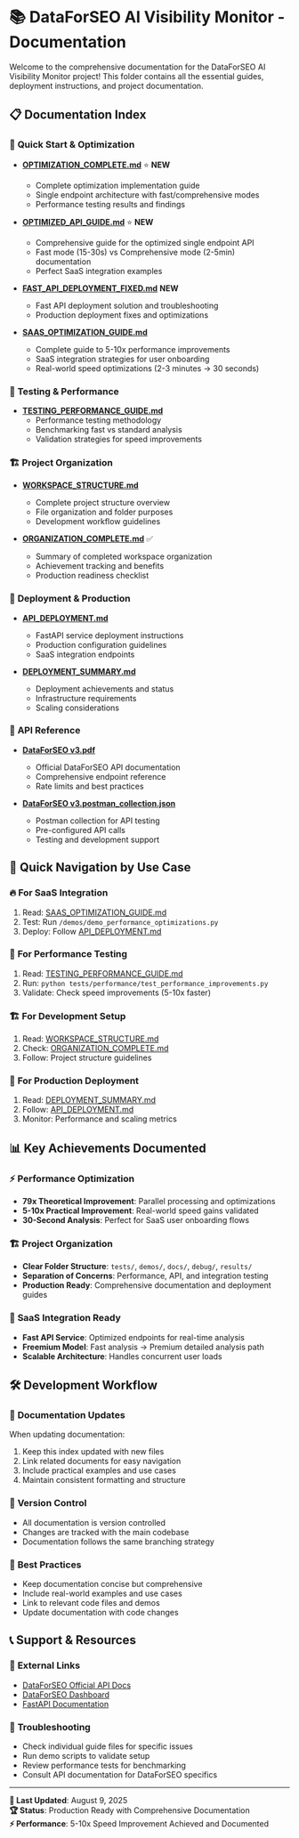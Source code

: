 # 📚 DataForSEO AI Visibility Monitor - Documentation

Welcome to the comprehensive documentation for the DataForSEO AI Visibility Monitor project! This folder contains all the essential guides, deployment instructions, and project documentation.

## 📋 Documentation Index

### 🚀 **Quick Start & Optimization**
- **[OPTIMIZATION_COMPLETE.md](OPTIMIZATION_COMPLETE.md)** ⭐ **NEW**
  - Complete optimization implementation guide
  - Single endpoint architecture with fast/comprehensive modes
  - Performance testing results and findings

- **[OPTIMIZED_API_GUIDE.md](OPTIMIZED_API_GUIDE.md)** ⭐ **NEW**
  - Comprehensive guide for the optimized single endpoint API
  - Fast mode (15-30s) vs Comprehensive mode (2-5min) documentation
  - Perfect SaaS integration examples

- **[FAST_API_DEPLOYMENT_FIXED.md](FAST_API_DEPLOYMENT_FIXED.md)** **NEW**
  - Fast API deployment solution and troubleshooting
  - Production deployment fixes and optimizations

- **[SAAS_OPTIMIZATION_GUIDE.md](SAAS_OPTIMIZATION_GUIDE.md)**
  - Complete guide to 5-10x performance improvements
  - SaaS integration strategies for user onboarding
  - Real-world speed optimizations (2-3 minutes → 30 seconds)

### 🧪 **Testing & Performance**
- **[TESTING_PERFORMANCE_GUIDE.md](TESTING_PERFORMANCE_GUIDE.md)**
  - Performance testing methodology
  - Benchmarking fast vs standard analysis
  - Validation strategies for speed improvements

### 🏗️ **Project Organization**
- **[WORKSPACE_STRUCTURE.md](WORKSPACE_STRUCTURE.md)**
  - Complete project structure overview
  - File organization and folder purposes
  - Development workflow guidelines

- **[ORGANIZATION_COMPLETE.md](ORGANIZATION_COMPLETE.md)** ✅
  - Summary of completed workspace organization
  - Achievement tracking and benefits
  - Production readiness checklist

### 🚀 **Deployment & Production**
- **[API_DEPLOYMENT.md](API_DEPLOYMENT.md)**
  - FastAPI service deployment instructions
  - Production configuration guidelines
  - SaaS integration endpoints

- **[DEPLOYMENT_SUMMARY.md](DEPLOYMENT_SUMMARY.md)**
  - Deployment achievements and status
  - Infrastructure requirements
  - Scaling considerations

### 📖 **API Reference**
- **[DataForSEO v3.pdf](DataForSEO%20v3.pdf)**
  - Official DataForSEO API documentation
  - Comprehensive endpoint reference
  - Rate limits and best practices

- **[DataForSEO v3.postman_collection.json](DataForSEO%20v3.postman_collection.json)**
  - Postman collection for API testing
  - Pre-configured API calls
  - Testing and development support

## 🎯 **Quick Navigation by Use Case**

### 🔥 **For SaaS Integration**
1. Read: [SAAS_OPTIMIZATION_GUIDE.md](SAAS_OPTIMIZATION_GUIDE.md)
2. Test: Run `/demos/demo_performance_optimizations.py`
3. Deploy: Follow [API_DEPLOYMENT.md](API_DEPLOYMENT.md)

### 🧪 **For Performance Testing**
1. Read: [TESTING_PERFORMANCE_GUIDE.md](TESTING_PERFORMANCE_GUIDE.md)
2. Run: `python tests/performance/test_performance_improvements.py`
3. Validate: Check speed improvements (5-10x faster)

### 🏗️ **For Development Setup**
1. Read: [WORKSPACE_STRUCTURE.md](WORKSPACE_STRUCTURE.md)
2. Check: [ORGANIZATION_COMPLETE.md](ORGANIZATION_COMPLETE.md)
3. Follow: Project structure guidelines

### 🚀 **For Production Deployment**
1. Read: [DEPLOYMENT_SUMMARY.md](DEPLOYMENT_SUMMARY.md)
2. Follow: [API_DEPLOYMENT.md](API_DEPLOYMENT.md)
3. Monitor: Performance and scaling metrics

## 📊 **Key Achievements Documented**

### ⚡ **Performance Optimization**
- **79x Theoretical Improvement**: Parallel processing and optimizations
- **5-10x Practical Improvement**: Real-world speed gains validated
- **30-Second Analysis**: Perfect for SaaS user onboarding flows

### 🏗️ **Project Organization**
- **Clear Folder Structure**: `tests/`, `demos/`, `docs/`, `debug/`, `results/`
- **Separation of Concerns**: Performance, API, and integration testing
- **Production Ready**: Comprehensive documentation and deployment guides

### 🚀 **SaaS Integration Ready**
- **Fast API Service**: Optimized endpoints for real-time analysis
- **Freemium Model**: Fast analysis → Premium detailed analysis path
- **Scalable Architecture**: Handles concurrent user loads

## 🛠️ **Development Workflow**

### 📝 **Documentation Updates**
When updating documentation:
1. Keep this index updated with new files
2. Link related documents for easy navigation
3. Include practical examples and use cases
4. Maintain consistent formatting and structure

### 🔄 **Version Control**
- All documentation is version controlled
- Changes are tracked with the main codebase
- Documentation follows the same branching strategy

### 🎯 **Best Practices**
- Keep documentation concise but comprehensive
- Include real-world examples and use cases
- Link to relevant code files and demos
- Update documentation with code changes

## 📞 **Support & Resources**

### 🔗 **External Links**
- [DataForSEO Official API Docs](https://docs.dataforseo.com/)
- [DataForSEO Dashboard](https://app.dataforseo.com/)
- [FastAPI Documentation](https://fastapi.tiangolo.com/)

### 🛟 **Troubleshooting**
- Check individual guide files for specific issues
- Run demo scripts to validate setup
- Review performance tests for benchmarking
- Consult API documentation for DataForSEO specifics

---

**📅 Last Updated**: August 9, 2025  
**🏆 Status**: Production Ready with Comprehensive Documentation  
**⚡ Performance**: 5-10x Speed Improvement Achieved and Documented
